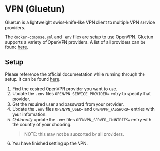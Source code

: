 # VPN (Gluetun)

Gluetun is a lightweight swiss-knife-like VPN client to multiple VPN service providers.

The `docker-compose.yml` and `.env` files are setup to use OpenVPN. Gluetun supports a variety of OpenVPN providers. A list of all providers can be found [here](https://github.com/qdm12/gluetun-wiki/tree/main/setup/providers).

## Setup

Please reference the official documentation while running through the setup. It can be found [here](https://github.com/qdm12/gluetun-wiki).

1. Find the desired OpenVPN provider you want to use.
2. Update the `.env` files `OPENVPN_SERVICE_PROVIDER=` entry to specify that provider.
3. Get the required user and password from your provider.
4. Update the `.env` files `OPENVPN_USER=` and `OPENVPN_PASSWORD=` entries with your information.
5. _Optionally_ update the `.env` files `OPENVPN_SERVER_COUNTRIES=` entry with the country of your choosing.
   > NOTE: this may not be supported by all providers.
6. You have finished setting up the VPN.
